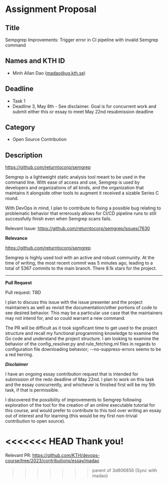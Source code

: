 # Assignment Proposal

## Title

Sempgrep Improvements: Trigger error in CI pipeline with invalid Semgrep command

## Names and KTH ID
- Minh Allan Dao (madao@ug.kth.se)

## Deadline
- Task 1
- Deadline 3, May 8th - See disclaimer. Goal is for concurrent work and submit either this or essay to meet May 22nd resubmission deadline

## Category
- Open Source Contribution

## Description

https://github.com/returntocorp/semgrep 

Semgrep is a lightweight static analysis tool meant to be used in the command line. With ease of access and use, Semgrep is used by developers and organizations of all kinds, and the organization that maintains it alongside other tools to augment it received a sizable Series C round.

With DevOps in mind, I plan to contribute to fixing a possible bug relating to problematic behavior that errerously allows for CI/CD pipeline runs to still successfully finish even when Semgrep scans fails.

Relevant Issue:
https://github.com/returntocorp/semgrep/issues/7630

**Relevance**

https://github.com/returntocorp/semgrep

Semgrep is highly used tool with an active and robust community. At the time of writing, the most recent commit was 5 minutes ago, leading to a total of 5367 commits to the main branch. There 8.1k stars for the project.


---
**Pull Request**

Pull request: TBD

I plan to discuss this issue with the issue presenter and the project maintainers as well as revisit the documentation/other portions of code to see desired behavior. This may be a particular use case that the maintainers may not intend for, and so could warrant a new command.

The PR will be difficult as it took significant time to get used to the project structure and recall my functional programming knowledge to examine the Go code and understand the project structure. I am looking to examine the behavior of the config_resolver.py and rule_fetching.ml files in regards to configuration file downloading behavior; --no-suppress-errors seems to be a red herring.

***Disclaimer***

I have an ongoing essay contribution request that is intended for submission of the redo deadline of May 22nd. I plan to work on this task and the essay concurrently, and whichever is finished first will be my 5th task, if that is permissible.

I discovered the possibility of improvements to Semgrep following exploration of the tool for the creation of an online executable tutorial for this course, and would prefer to contribute to this tool over writing an essay out of interest and for learning (this would be my first non-trivial contribution to open source).

<<<<<<< HEAD
Thank you!
=======
Relevant PR: https://github.com/KTH/devops-course/tree/2023/contributions/essay/madao
>>>>>>> parent of 3d806856 (Sync with madao)
